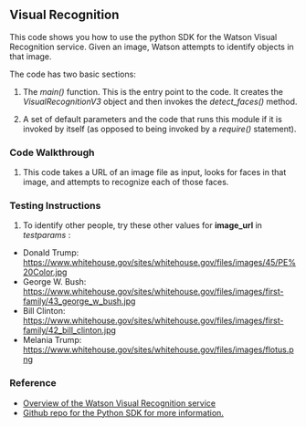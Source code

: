 ## Visual Recognition

This code shows you how to use the python SDK for the Watson Visual Recognition service. Given an image, Watson attempts to 
identify objects in that image.

The code has two basic sections: 

1. The *main()* function. This is the entry point to the code. It creates the *VisualRecognitionV3* object and then invokes 
the *detect_faces()* method.

2. A set of default parameters and the code that runs this module if it is invoked by itself (as opposed to being invoked 
by a *require()* statement).

### Code Walkthrough
1. This code takes a URL of an image file as input, looks for faces in that image, and attempts to recognize each of those faces. 

### Testing Instructions

1. To identify other people, try these other values for **image_url** in *testparams* :
* Donald Trump: https://www.whitehouse.gov/sites/whitehouse.gov/files/images/45/PE%20Color.jpg
* George W. Bush: https://www.whitehouse.gov/sites/whitehouse.gov/files/images/first-family/43_george_w_bush.jpg
* Bill Clinton: https://www.whitehouse.gov/sites/whitehouse.gov/files/images/first-family/42_bill_clinton.jpg
* Melania Trump: https://www.whitehouse.gov/sites/whitehouse.gov/files/images/flotus.png


### Reference 
* [Overview of the Watson Visual Recognition service](https://www.ibm.com/watson/developercloud/doc/visual-recognition/index.html)
* [Github repo for the Python SDK for more information.](https://github.com/watson-developer-cloud/python-sdk)
    
